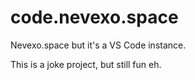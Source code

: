 # code.nevexo.space

Nevexo.space but it's a VS Code instance.

This is a joke project, but still fun eh.

